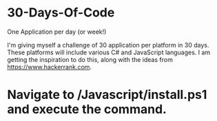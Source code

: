 # 30-Days-Of-Code
One Application per day (or week!)

I'm giving myself a challenge of 30 application per platform in 30 days. These platforms will include various C# and JavaScript languages. I am getting the inspiration to do this, along with the ideas from https://www.hackerrank.com.

# Navigate to /Javascript/install.ps1 and execute the command.